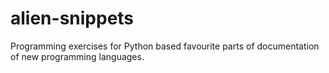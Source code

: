 # alien-snippets
Programming exercises for Python based favourite parts of documentation of new programming languages.
